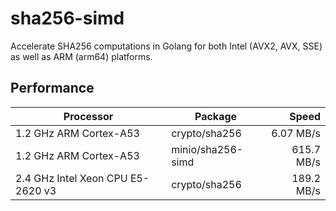 # sha256-simd

Accelerate SHA256 computations in Golang for both Intel (AVX2, AVX, SSE) as well as ARM (arm64) platforms.

## Performance

| Processor                         | Package           |       Speed |
| --------------------------------- | ----------------- | -----------:|
| 1.2 GHz ARM Cortex-A53            | crypto/sha256     |   6.07 MB/s |
| 1.2 GHz ARM Cortex-A53            | minio/sha256-simd |  615.7 MB/s |
| 2.4 GHz Intel Xeon CPU E5-2620 v3 | crypto/sha256     |  189.2 MB/s |
